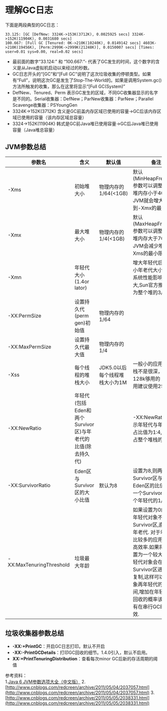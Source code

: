 # 理解GC日志

下面是两段典型的GC日志：

```
33.125: [GC [DefNew: 3324K->153K(3712K), 0.0025925 secs] 3324K->152K(11904K), 0.0031680 secs]   
100.667: [Full GC [Tenured: 0K->210K(10240K), 0.0149142 secs] 4603K->210K(19456K), [Perm:2999K->2999K(21248K)], 0.0150007 secs] [Times: user=0.01 sys=0.00, real=0.02 secs]
```

- 最前面的数字“33.124:” 和 “100.667:”- 代表了GC发生的时间，这个数字的含义是从Java虚拟机启动以来经过的秒数。
- GC日志开头的“[GC”和“[Full GC”说明了这次垃圾收集的停顿类型。如果有“Full”，说明这次GC是发生了Stop-The-World的。如果是调用System.gc()方法所触发的收集，那么在这里将显示“[Full GC(System)”
- DefNew、Tenured、Perm 表示GC发生的区域，不同GC收集器显示的名字是不同的。Serial收集器：DefNew；ParNew收集器：ParNew；Parallel Scavenge收集器：PSYoungGen
- 3324K->152K(3712K) 含义是GC前盖内存区域已使用的容量->GC后该内存区域已使用的容量（该内存区域总容量）
- 3324->152K(11904K) 韩式是GC前Java堆已使用容量->GC后Java堆已使用容量（Java堆总容量）

## JVM参数总结

|参数名|含义|默认值|备注|
|---|---|---|---|
|-Xms|初始堆大小|物理内存的1/64(<1GB)|默认(MinHeapFreeRatio参数可以调整)空余堆内存小于40%时，JVM就会增大堆直到-Xmx的最大限制.|
|-Xmx|最大堆大小|物理内存的1/4(<1GB)|默认(MaxHeapFreeRatio参数可以调整)空余堆内存大于70%时，JVM会减少堆直到 -Xms的最小限制|
|-Xmn|年轻代大小(1.4or lator)||增大年轻代后,将会减小年老代大小.此值对系统性能影响较大,Sun官方推荐配置为整个堆的3/8|
|-XX:PermSize|设置持久代(perm gen)初始值|物理内存的1/64||
|-XX:MaxPermSize|设置持久代最大值|物理内存的1/4||
|-Xss|每个线程的堆栈大小|JDK5.0以后每个线程堆栈大小为1M|一般小的应用， 如果栈不是很深， 应该是128k够用的 大的应用建议使用256k。|
|-XX:NewRatio|年轻代(包括Eden和两个Survivor区)与年老代的比值(除去持久代)||-XX:NewRatio=4表示年轻代与年老代所占比值为1:4,年轻代占整个堆栈的1/5|Xms=Xmx 并且设置了Xmn的情况下，该参数不需要进行设置。|
|-XX:SurvivorRatio|Eden区与Survivor区的大小比值|默认为8|设置为8,则两个Survivor区与一个Eden区的比值为2:8,一个Survivor区占整个年轻代的1/10|
|-XX:MaxTenuringThreshold|垃圾最大年龄||如果设置为0的话,则年轻代对象不经过Survivor区,直接进入年老代. 对于年老代比较多的应用,可以提高效率.如果将此值设置为一个较大值,则年轻代对象会在Survivor区进行多次复制,这样可以增加对象再年轻代的存活 时间,增加在年轻代即被回收的概率该参数只有在串行GC时才有效.|

## 垃圾收集器参数总结

- **-XX:+PrintGC**：开启GC日志打印。默认不开启
- **-XX:-PrintGCDetails**：打印GC回收的细节。1.4.0引入，默认不启用。
- **XX:+PrintTenuringDistribution**：查看每次minor GC后新的存活周期的阈值

参考资料：   
1.[Java 6 JVM参数选项大全（中文版）](http://www.blogjava.net/bitbit/archive/2009/11/30/304247.html)
2.[http://www.cnblogs.com/redcreen/archive/2011/05/04/2037057.html](http://www.cnblogs.com/redcreen/archive/2011/05/04/2037057.html)
3.[http://www.cnblogs.com/redcreen/archive/2011/05/05/2038331.html](http://www.cnblogs.com/redcreen/archive/2011/05/05/2038331.html)


